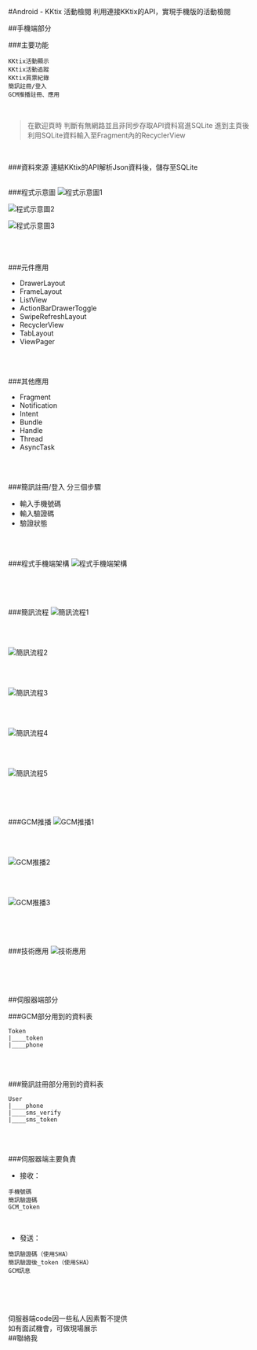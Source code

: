 #Android - KKtix 活動檢閱
利用連接KKtix的API，實現手機版的活動檢閱



##手機端部分

###主要功能
```
KKtix活動顯示
KKtix活動追蹤
KKtix買票紀錄
簡訊註冊/登入
GCM推播註冊、應用
```
</br>

>在歡迎頁時
>判斷有無網路並且非同步存取API資料寫進SQLite
>進到主頁後
>利用SQLite資料輸入至Fragment內的RecyclerView

</br>

###資料來源
連結KKtix的API解析Json資料後，儲存至SQLite
</br></br>

###程式示意圖
![程式示意圖1](https://github.com/iamtingk/KKtixbox/blob/master/pic/223741.jpg)

![程式示意圖2](https://github.com/iamtingk/KKtixbox/blob/master/pic/223742.jpg)

![程式示意圖3](https://github.com/iamtingk/KKtixbox/blob/master/pic/223743.jpg)

</br></br></br>
###元件應用
* DrawerLayout
* FrameLayout
* ListView
* ActionBarDrawerToggle
* SwipeRefreshLayout
* RecyclerView
* TabLayout
* ViewPager

</br></br>

###其他應用
* Fragment
* Notification
* Intent
* Bundle
* Handle
* Thread
* AsyncTask

</br></br>

###簡訊註冊/登入
分三個步驟
* 輸入手機號碼
* 輸入驗證碼
* 驗證狀態

</br></br>

###程式手機端架構
![程式手機端架構](https://github.com/iamtingk/KKtixbox/blob/master/pic/134211.png)

</br></br></br>

###簡訊流程
![簡訊流程1](https://github.com/iamtingk/KKtixbox/blob/master/pic/134213.png)

</br></br>

![簡訊流程2](https://github.com/iamtingk/KKtixbox/blob/master/pic/223751.jpg)

</br></br>

![簡訊流程3](https://github.com/iamtingk/KKtixbox/blob/master/pic/223752.jpg)

</br></br>

![簡訊流程4](https://github.com/iamtingk/KKtixbox/blob/master/pic/223753.jpg)

</br></br>

![簡訊流程5](https://github.com/iamtingk/KKtixbox/blob/master/pic/223754.jpg)

</br></br></br>

###GCM推播
![GCM推播1](https://github.com/iamtingk/KKtixbox/blob/master/pic/223771.jpg)

</br></br>

![GCM推播2](https://github.com/iamtingk/KKtixbox/blob/master/pic/223772.jpg)

</br></br>

![GCM推播3](https://github.com/iamtingk/KKtixbox/blob/master/pic/223773.jpg)

</br></br></br>

###技術應用
![技術應用](https://github.com/iamtingk/KKtixbox/blob/master/pic/134212.png)

</br></br></br>

##伺服器端部分

###GCM部分用到的資料表
```
Token
|____token
|____phone
```

</br></br>

###簡訊註冊部分用到的資料表
```
User
|____phone
|____sms_verify
|____sms_token
```

</br></br>

###伺服器端主要負責

* 接收：
```
手機號碼
簡訊驗證碼
GCM_token
```

</br>

* 發送：
```
簡訊驗證碼（使用SHA）
簡訊驗證後_token（使用SHA）
GCM訊息
```
</br></br></br>

伺服器端code因一些私人因素暫不提供</br>
如有面試機會，可做現場展示
</br>
##聯絡我
